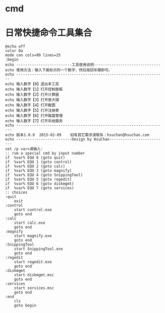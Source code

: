 # cmd
日常快捷命令工具集合
=======================
    @echo off
    color 0a
    mode con cols=90 lines=25
    :begin
    echo -------------------------工具使用说明------------------------------
    echo 使用方法：输入下面标示的一个数字，然后按回车键即可。
    echo -------------------------------------------------------------------
    echo 输入数字【0】退出本工具  
    echo 输入数字【1】打开控制面板
    echo 输入数字【2】打开计算器
    echo 输入数字【3】打开放大镜
    echo 输入数字【4】打开截图
    echo 输入数字【5】打开注册表
    echo 输入数字【6】打开磁盘管理
    echo 输入数字【7】打开系统服务
    echo --------------------------------------------------------------------
    echo 版本1.0.0  2015-02-09  	如有其它需求请联系：hsuchan@hsuchan.com
    echo -------------------------Design by HsuChan--------------------------
    set /p var=请输入:
    :: rum a special cmd by input number
    if  %var% EQU 0 (goto quit)
    if  %var% EQU 1 (goto control)
    if  %var% EQU 2 (goto calc)
    if  %var% EQU 3 (goto magnify)
    if  %var% EQU 4 (goto SnippingTool)
    if  %var% EQU 5 (goto regedit)
    if  %var% EQU 6 (goto diskmgmt)
    if  %var% EQU 7 (goto services)
    :: choices
    :quit
    	exit
    :control
    	start control.exe
    	goto end
    :calc
    	start calc.exe
    	goto end
    :magnify
    	start magnify.exe
    	goto end
    :SnippingTool
    	start SnippingTool.exe
    	goto end
    :regedit
    	start regedit.exe
    	goto end
    :diskmgmt
    	start diskmgmt.msc
    	goto end
    :services
    	start services.msc
    	goto end
    :end
    	cls
    	goto begin
    
